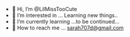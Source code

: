 - 👋 Hi, I’m @LilMissTooCute
- 👀 I’m interested in ... Learning new things..
- 🌱 I’m currently learning ...to be continued...
- 🎀 How to reach me ... sarah707d@gmail.com


<!---
LilMissTooCute/LilMissTooCute is a ✨ special ✨ repository because its `README.md` (this file) appears on your GitHub profile.
You can click the Preview link to take a look at your changes.
--->
